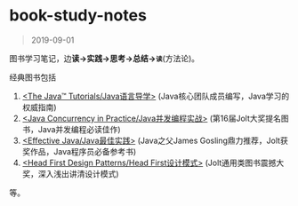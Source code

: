 

book-study-notes
================
> 2019-09-01


图书学习笔记，边**读->实践->思考->总结->`读`**(方法论)。

经典图书包括
1. [\<The Java™ Tutorials/Java语言导学>](https://docs.oracle.com/javase/tutorial/) (Java核心团队成员编写，Java学习的权威指南)
2. [\<Java Concurrency in Practice/Java并发编程实战>](http://jcip.net/) (第16届Jolt大奖提名图书，Java并发编程必读佳作)
3. [\<Effective Java/Java最佳实践>](https://github.com/jbloch/effective-java-3e-source-code) (Java之父James Gosling鼎力推荐，Jolt获奖作品，Java程序员必备参考书)
4. [\<Head First Design Patterns/Head First设计模式>](https://book.douban.com/subject/2243615/) (Jolt通用类图书震撼大奖，深入浅出讲清设计模式)

等。

